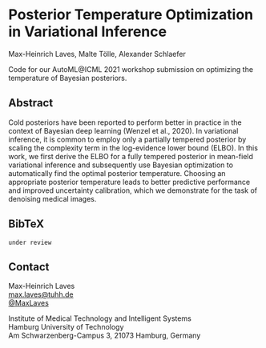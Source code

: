 # Posterior Temperature Optimization in Variational Inference

Max-Heinrich Laves, Malte Tölle, Alexander Schlaefer

Code for our AutoML@ICML 2021 workshop submission on optimizing the temperature of Bayesian posteriors.

## Abstract

Cold posteriors have been reported to perform better in practice in the context of Bayesian deep learning (Wenzel et al., 2020).
In variational inference, it is common to employ only a partially tempered posterior by scaling the complexity term in the log-evidence lower bound (ELBO). In this work, we first derive the ELBO for a fully tempered posterior in mean-field variational inference and subsequently use Bayesian optimization to automatically find the optimal posterior temperature. Choosing an appropriate posterior temperature leads to better predictive performance and improved uncertainty calibration, which we demonstrate for the task of denoising medical images.

## BibTeX

```
under review
```

## Contact

Max-Heinrich Laves  
[max.laves@tuhh.de](mailto:max.laves@tuhh.de)  
[@MaxLaves](https://twitter.com/MaxLaves)

Institute of Medical Technology and Intelligent Systems  
Hamburg University of Technology  
Am Schwarzenberg-Campus 3, 21073 Hamburg, Germany